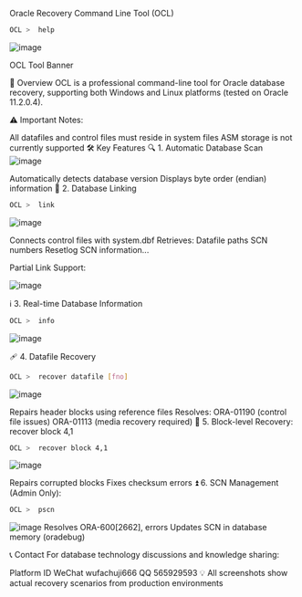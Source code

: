 Oracle Recovery Command Line Tool (OCL)

```bash
OCL >  help
```

![image](https://github.com/user-attachments/assets/28a5ae3d-354c-475a-a44a-a9f6fae18ef5)

OCL Tool Banner

📌 Overview
OCL is a professional command-line tool for Oracle database recovery, supporting both Windows and Linux platforms (tested on Oracle 11.2.0.4).

⚠️ Important Notes:

All datafiles and control files must reside in system files
ASM storage is not currently supported
🛠 Key Features
🔍 1. Automatic Database Scan
![image](https://github.com/user-attachments/assets/b1abc435-0221-452a-a554-addb51786540)



Automatically detects database version
Displays byte order (endian) information
🔗 2. Database Linking

```bash
OCL >  link
```
![image](https://github.com/user-attachments/assets/bae5c0c8-b75d-4972-8c68-4579eca17708)

Connects control files with system.dbf
Retrieves:
Datafile paths
SCN numbers
Resetlog SCN information...

Partial Link Support:

![image](https://github.com/user-attachments/assets/4decabf4-d424-4684-ac82-90e8e584fe68)


ℹ️ 3. Real-time Database Information

```bash
OCL >  info
```

![image](https://github.com/user-attachments/assets/a3dc9668-c80b-41df-b235-1ab9535dad7d)


🩹 4. Datafile Recovery

```bash
OCL >  recover datafile [fno]
```

![image](https://github.com/user-attachments/assets/aa22eba9-b193-4a49-91b4-534607569246)


Repairs header blocks using reference files
Resolves:
ORA-01190 (control file issues)
ORA-01113 (media recovery required)
🧱 5. Block-level Recovery:  recover block 4,1

```bash
OCL >  recover block 4,1
```

![image](https://github.com/user-attachments/assets/a83169f4-ea1e-49d4-8587-7aea86f86a9c)



Repairs corrupted blocks
Fixes checksum errors
⏫ 6. SCN Management (Admin Only): 

```bash
OCL >  pscn
```

![image](https://github.com/user-attachments/assets/c986ac81-ac3e-45b4-869b-d77e4db946c2)
Resolves ORA-600[2662], errors
Updates SCN in database memory (oradebug)


📞 Contact
For database technology discussions and knowledge sharing:

Platform	ID
WeChat	wufachuji666
QQ	565929593
💡 All screenshots show actual recovery scenarios from production environments
